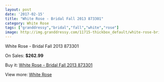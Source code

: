 ```yaml
---
layout: post
date: '2017-02-15'
title: "White Rose - Bridal Fall 2013 873301"
category: White Rose
tags: ["granddressy","bridal","fall","white","rose"]
image: http://img.granddressy.com/11715-thickbox_default/white-rose-bridal-fall-2013-873301.jpg
---
```

White Rose - Bridal Fall 2013 873301

On Sales: **$262.99**
<a href="https://www.granddressy.com/en/white-rose/10810-white-rose-bridal-fall-2013-873301.html"><amp-img layout="responsive" width="600" height="600" src="//img.granddressy.com/11715-thickbox_default/white-rose-bridal-fall-2013-873301.jpg" alt="White Rose - Bridal Fall 2013 873301 0" /></a>

Buy it: [White Rose - Bridal Fall 2013 873301](https://www.granddressy.com/en/white-rose/10810-white-rose-bridal-fall-2013-873301.html "White Rose - Bridal Fall 2013 873301")

View more: [White Rose](https://www.granddressy.com/en/298-white-rose "White Rose")